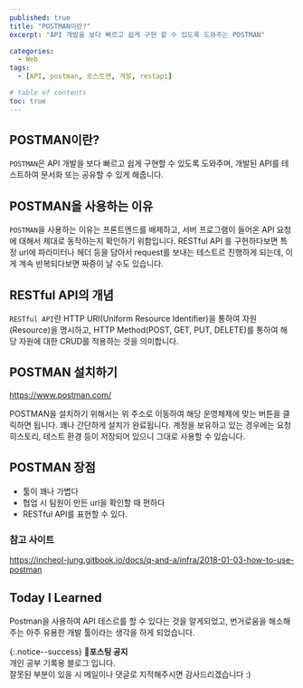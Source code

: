 ```yaml
---
published: true
title: "POSTMAN이란?"
excerpt: "API 개발을 보다 빠르고 쉽게 구현 할 수 있도록 도와주는 POSTMAN"

categories:
  - Web
tags:
  - [API, postman, 포스트맨, 개발, restapi]

# table of contents
toc: true
---
```


## POSTMAN이란?

`POSTMAN`은 API 개발을 보다 빠르고 쉽게 구현할 수 있도록 도와주며, 개발된 API를 테스트하여 문서화 또는 공유할 수 있게 해줍니다.

## POSTMAN을 사용하는 이유

`POSTMAN`을 사용하는 이유는 프론트엔드를 배제하고, 서버 프로그램이 들어온 API 요청에 대해서 제대로 동작하는지 확인하기 위함입니다. RESTful API 를 구현하다보면 특정 url에 파라미터나 헤더 등을 담아서 request를 보내는 테스트르 진행하게 되는데, 이게 계속 반복되다보면 짜증이 날 수도 있습니다.

## RESTful API의 개념

`RESTful API`란 HTTP URI(Uniform Resource Identifier)을 통하여 자원(Resource)을 명시하고, HTTP Method(POST, GET, PUT, DELETE)를 통하여 해당 자원에 대한 CRUD를 적용하는 것을 의미합니다.

## POSTMAN 설치하기

<https://www.postman.com/>

POSTMAN을 설치하기 위해서는 위 주소로 이동하여 해당 운영체제에 맞는 버튼을 클릭하면 됩니다. 꽤나 간단하게 설치가 완료됩니다. 계정을 보유하고 있는 경우에는 요청 히스토리, 테스트 환경 등이 저장되어 있으니 그대로 사용할 수 있습니다.

## POSTMAN 장점

- 툴이 꽤나 가볍다
- 협업 시 팀원이 만든 url을 확인할 때 편하다
- RESTful API를 표현할 수 있다.

### 참고 사이트

<https://incheol-jung.gitbook.io/docs/q-and-a/infra/2018-01-03-how-to-use-postman>

## Today I Learned

Postman을 사용하여 API 테스르를 할 수 있다는 것을 알게되었고, 번거로움을 해소해주는 아주 유용한 개발 툴이라는 생각을 하게 되었습니다.

{:.notice--success}
🔔**포스팅 공지**  
개인 공부 기록용 블로그 입니다.  
잘못된 부분이 있을 시 메일이나 댓글로 지적해주시면 감사드리겠습니다 :)
